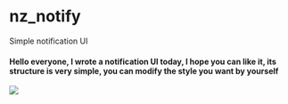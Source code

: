 # nz_notify
Simple notification UI

#### Hello everyone, I wrote a notification UI today, I hope you can like it, its structure is very simple, you can modify the style you want by yourself

![](https://s3.bmp.ovh/imgs/2021/12/019c97bc77e32085.png)
